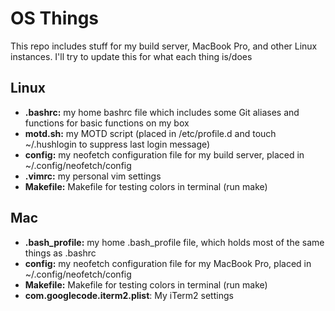 # OS Things

This repo includes stuff for my build server, MacBook Pro, and other Linux instances. I'll try to update this for what each thing is/does

## Linux

+ **.bashrc:** my home bashrc file which includes some Git aliases and functions for basic functions on my box
+ **motd.sh:** my MOTD script (placed in /etc/profile.d and touch ~/.hushlogin to suppress last login message)
+ **config:** my neofetch configuration file for my build server, placed in ~/.config/neofetch/config
+ **.vimrc:** my personal vim settings
+ **Makefile:** Makefile for testing colors in terminal (run make)

## Mac

+ **.bash_profile:** my home .bash_profile file, which holds most of the same things as .bashrc
+ **config:** my neofetch configuration file for my MacBook Pro, placed in ~/.config/neofetch/config
+ **Makefile:** Makefile for testing colors in terminal (run make)
+ **com.googlecode.iterm2.plist**: My iTerm2 settings
